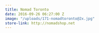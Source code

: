 ```yaml
---
title: Nomad Toronto
date: 2016-09-26 06:27:00 Z
image: "/uploads/171-nomadtoronto@2x.jpg"
store-link: http://nomadshop.net
---
```


